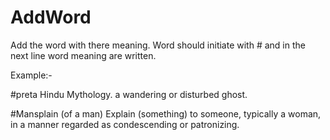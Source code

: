 # AddWord

Add the word with there meaning. Word should initiate with # and in the next line word meaning are written.

Example:-

#preta 
Hindu Mythology. a wandering or disturbed ghost.

#Mansplain
(of a man) Explain (something) to someone, typically a woman, in a manner regarded as condescending or patronizing.

